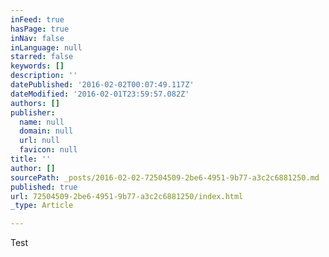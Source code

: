 ```yaml
---
inFeed: true
hasPage: true
inNav: false
inLanguage: null
starred: false
keywords: []
description: ''
datePublished: '2016-02-02T00:07:49.117Z'
dateModified: '2016-02-01T23:59:57.082Z'
authors: []
publisher:
  name: null
  domain: null
  url: null
  favicon: null
title: ''
author: []
sourcePath: _posts/2016-02-02-72504509-2be6-4951-9b77-a3c2c6881250.md
published: true
url: 72504509-2be6-4951-9b77-a3c2c6881250/index.html
_type: Article

---
```

Test